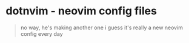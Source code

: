 # dotnvim - neovim config files
> no way, he's making another one
i guess it's really a new neovim config every day
